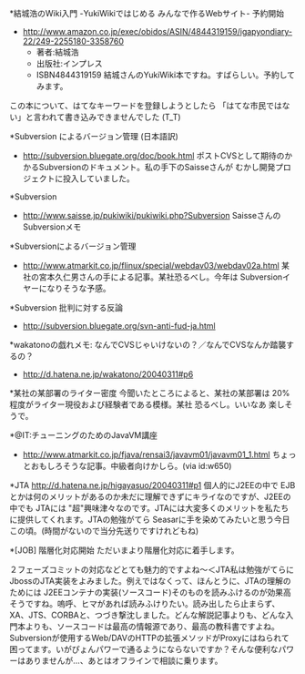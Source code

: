 *結城浩のWiki入門 -YukiWikiではじめる みんなで作るWebサイト- 予約開始
* http://www.amazon.co.jp/exec/obidos/ASIN/4844319159/igapyondiary-22/249-2255180-3358760
  * 著者:結城浩
  * 出版社:インプレス
  * ISBN4844319159
結城さんのYukiWiki本ですね。すばらしい。予約してみます。

この本について、はてなキーワードを登録しようとしたら 「はてな市民ではない」と言われて書き込みできませんでした (T_T)

*Subversion によるバージョン管理 (日本語訳)
* http://subversion.bluegate.org/doc/book.html
ポストCVSとして期待のかかるSubversionのドキュメント。私の手下のSaisseさんが むかし開発プロジェクトに投入していました。

*Subversion
* http://www.saisse.jp/pukiwiki/pukiwiki.php?Subversion
SaisseさんのSubversionメモ

*Subversionによるバージョン管理
* http://www.atmarkit.co.jp/flinux/special/webdav03/webdav02a.html
某社の宮本久仁男さんの手による記事。某社恐るべし。今年は Subversionイヤーになりそうな予感。

*Subversion 批判に対する反論
* http://subversion.bluegate.org/svn-anti-fud-ja.html

*wakatonoの戯れメモ: なんでCVSじゃいけないの？／なんでCVSなんか踏襲するの？
* http://d.hatena.ne.jp/wakatono/20040311#p6


*某社の某部署のライター密度
今聞いたところによると、某社の某部署は 20% 程度がライター現役および経験者である模様。某社 恐るべし。いいなあ 楽しそうで。

*@IT:チューニングのためのJavaVM講座
* http://www.atmarkit.co.jp/fjava/rensai3/javavm01/javavm01_1.html
ちょっとおもしろそうな記事。中級者向けかしら。(via id:w650)

*JTA
http://d.hatena.ne.jp/higayasuo/20040311#p1
個人的にJ2EEの中で EJBとかは何のメリットがあるのか未だに理解できずにキライなのですが、J2EEの中でも JTAには "超"興味津々なのです。JTAには大変多くのメリットを私たちに提供してくれます。JTAの勉強がてら Seasarに手を染めてみたいと思う今日この頃。(時間がないので当分先送りですけれどもね)

*[JOB] 階層化対応開始
ただいまより階層化対応に着手します。

２フェーズコミットの対応などとても魅力的ですよね～＜JTA私は勉強がてらにJbossのJTA実装をよみました。例えではなくって、ほんとうに、JTAの理解のためには J2EEコンテナの実装(ソースコード)そのものを読みふけるのが効果高そうですね。嗚呼、ヒマがあれば読みふけりたい。読み出したら止まらず、XA、JTS、CORBAと、つづき撃沈しました。どんな解説記事よりも、どんな入門本よりも、ソースコードは最高の情報源であり、最高の教科書ですよね。Subversionが使用するWeb/DAVのHTTPの拡張メソッドがProxyにはねられて困ってます。いがぴょんパワーで通るようにならないですか？そんな便利なパワーはありませんが…、あとはオフラインで相談に乗ります。
